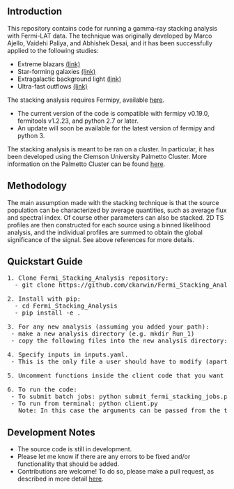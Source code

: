 ## Introduction
This repository contains code for running a gamma-ray stacking analysis with Fermi-LAT data. The technique was originally developed by Marco Ajello, Vaidehi Paliya, and Abhishek Desai, and it has been successfully applied to the following studies: <br />
* Extreme blazars [(link)](https://arxiv.org/pdf/1908.02496.pdf)  <br />
* Star-forming galaxies [(link)](https://arxiv.org/pdf/2003.05493.pdf) <br />
* Extragalactic background light [(link)](https://arxiv.org/pdf/1812.01031.pdf) <br />
* Ultra-fast outflows [(link)](https://iopscience.iop.org/article/10.3847/1538-4357/ac1bb2) <br />

The stacking analysis requires Fermipy, available [here](https://fermipy.readthedocs.io/en/latest/). <br />
 - The current version of the code is compatible with fermipy v0.19.0, fermitools v1.2.23, and python 2.7 or later. 
 - An update will soon be available for the latest version of fermipy and python 3. 

The stacking analysis is meant to be ran on a cluster. In particular, it has been developed using the Clemson University Palmetto Cluster. More information on the Palmetto Cluster can be found [here](https://www.palmetto.clemson.edu/palmetto/basic/started/).  <br />


## Methodology 
The main assumption made with the stacking technique is that the source population can be characterized by average quantities, such as average flux and spectral index. Of course other parameters can also be stacked. 2D TS profiles are then constructed for each source using a binned likelihood analysis, and the individual profiles are summed to obtain the global significance of the signal. See above references for more details.  

## Quickstart Guide <br /> 
<pre>
1. Clone Fermi_Stacking_Analysis repository:
  - git clone https://github.com/ckarwin/Fermi_Stacking_Analysis.git

2. Install with pip: </b>
  - cd Fermi_Stacking_Analysis
  - pip install -e .
 
3. For any new analysis (assuming you added your path): </b>
 - make a new analysis directory (e.g. mkdir Run_1)
 - copy the following files into the new analysis directory: client_code.py, inputs.yaml, submit_fermi_stacking_jobs.py 

4. Specify inputs in inputs.yaml. </b>
 - This is the only file a user should have to modify (apart from running functions in the client code).
 
5. Uncomment functions inside the client code that you want to run. </b>

6. To run the code: 
 - To submit batch jobs: python submit_fermi_stacking_jobs.py 
 - To run from terminal: python client.py
   Note: In this case the arguments can be passed from the terminial (i.e. 'srcname', ra, dec, psf) or they can be specified in the function explicitly by changing the client code.
</pre>

## Development Notes
* The source code is still in development.
* Please let me know if there are any errors to be fixed and/or functionallity that should be added.
* Contributions are welcome! To do so, please make a pull request, as described in more detail [here](https://opensource.com/article/19/7/create-pull-request-github).
